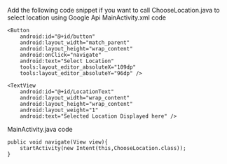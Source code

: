 Add the following code snippet if you want to call ChooseLocation.java to select location using Google Api
MainActivity.xml code

    <Button
        android:id="@+id/button"
        android:layout_width="match_parent"
        android:layout_height="wrap_content"
        android:onClick="navigate"
        android:text="Select Location"
        tools:layout_editor_absoluteX="109dp"
        tools:layout_editor_absoluteY="96dp" />

    <TextView
        android:id="@+id/LocationText"
        android:layout_width="wrap_content"
        android:layout_height="wrap_content"
        android:layout_weight="1"
        android:text="Selected Location Displayed here" />

MainActivity.java code

    public void navigate(View view){
        startActivity(new Intent(this,ChooseLocation.class));
    }
